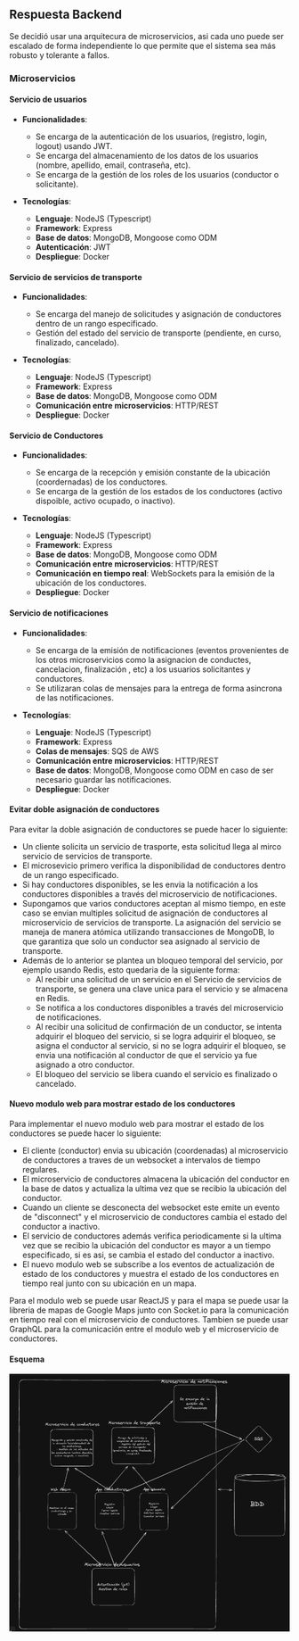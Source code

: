 ## Respuesta Backend

Se decidió usar una arquitecura de microservicios, asi cada uno puede ser escalado de forma independiente lo que permite que el sistema sea más robusto y tolerante a fallos.

### Microservicios

#### Servicio de usuarios
-   **Funcionalidades**:
    -   Se encarga de la autenticación de los usuarios, (registro, login, logout) usando JWT.
    -   Se encarga del almacenamiento de los datos de los usuarios (nombre, apellido, email, contraseña, etc).
    -   Se encarga de la gestión de los roles de los usuarios (conductor o solicitante).

- **Tecnologías**:
    -   **Lenguaje**: NodeJS (Typescript)
    -   **Framework**: Express
    -   **Base de datos**:  MongoDB, Mongoose como ODM
    -   **Autenticación**: JWT
    -   **Despliegue**: Docker

#### Servicio de servicios de transporte
-   **Funcionalidades**:
    -  Se encarga del manejo de solicitudes y asignación de conductores dentro de un rango especificado.
    - Gestión del estado del servicio de transporte (pendiente, en curso, finalizado, cancelado).

- **Tecnologías**: 
    -   **Lenguaje**: NodeJS (Typescript)
    -   **Framework**: Express
    -   **Base de datos**:  MongoDB, Mongoose como ODM
    -   **Comunicación entre microservicios**: HTTP/REST
    -   **Despliegue**: Docker

#### Servicio de Conductores
-  **Funcionalidades**:
    -   Se encarga de la recepción y emisión constante de la ubicación (coordernadas) de los conductores.
    -  Se encarga de la gestión de los estados de los conductores (activo dispoible, activo ocupado, o inactivo).

- **Tecnologías**:
    -   **Lenguaje**: NodeJS (Typescript)
    -   **Framework**: Express
    -   **Base de datos**:  MongoDB, Mongoose como ODM
    -   **Comunicación entre microservicios**: HTTP/REST
    -   **Comunicación en tiempo real**: WebSockets para la emisión de la ubicación de los conductores.
    -   **Despliegue**: Docker

#### Servicio de notificaciones
-   **Funcionalidades**:
    -   Se encarga de la emisión de notificaciones (eventos provenientes de los otros microservicios como la asignacion de conductes, cancelacion, finalización , etc) a los usuarios solicitantes y conductores.
    -  Se utilizaran colas de mensajes para la entrega de forma asincrona de las notificaciones.

- **Tecnologías**:
    - **Lenguaje**: NodeJS (Typescript)
    - **Framework**: Express
    - **Colas de mensajes**: SQS de AWS
    - **Comunicación entre microservicios**: HTTP/REST
    - **Base de datos**:  MongoDB, Mongoose como ODM en caso de ser necesario guardar las notificaciones.
    - **Despliegue**: Docker


#### Evitar doble asignación de conductores
Para evitar la doble asignación de conductores se puede hacer lo siguiente:
-   Un cliente solicita un servicio de trasporte, esta solicitud llega al mirco servicio de servicios de transporte.
-   El microsevicio primero verifica la disponibilidad de conductores dentro de un rango especificado.
-   Si hay conductores disponibles, se les envia la notificación a los conductores disponibles a través del microservicio de notificaciones.
- Supongamos que varios conductores aceptan al mismo tiempo, en este caso se envian multiples solicitud de asignación de conductores al microservicio de servicios de transporte. La asignación del servicio se maneja de manera atómica utilizando transacciones de MongoDB, lo que garantiza que solo un conductor sea asignado al servicio de transporte.
- Además de lo anterior se plantea un bloqueo temporal del servicio, por ejemplo usando Redis, esto quedaria de la siguiente forma:
    -  Al recibir una solicitud de un servicio en el Servicio de servicios de transporte, se genera una clave unica para el servicio y se almacena en Redis.
    - Se notifica a los conductores disponibles a través del microservicio de notificaciones.
    - Al recibir una solicitud de confirmación de un conductor, se intenta adquirir el bloqueo del servicio, si se logra adquirir el bloqueo, se asigna el conductor al servicio,  si no se logra adquirir el bloqueo, se envia una notificación al conductor de que el servicio ya fue asignado a otro conductor.
    - El bloqueo del servicio se libera cuando el servicio es finalizado o cancelado.
#### Nuevo modulo web para mostrar estado de los conductores
Para implementar el nuevo modulo web para mostrar el estado de los conductores se puede hacer lo siguiente:
-   El cliente (conductor) envia su ubicación (coordenadas) al microservicio de conductores a traves de un websocket a intervalos de tiempo regulares.
-   El microservicio de conductores almacena la ubicación del conductor en la base de datos y actualiza la ultima vez que se recibio la ubicación del conductor.
- Cuando un cliente se desconecta del websocket este emite un evento de "disconnect" y el microservicio de conductores cambia el estado del conductor a inactivo.
- El servicio de conductores además verifica periodicamente si la ultima vez que se recibio la ubicación del conductor es mayor a un tiempo especificado, si es asi, se cambia el estado del conductor a inactivo.
- El nuevo modulo web se subscribe a los eventos de actualización de estado de los conductores y muestra el estado de los conductores en tiempo real junto con su ubicación en un mapa.

Para el modulo web se puede usar ReactJS y para el mapa se puede usar la libreria de mapas de Google Maps junto con Socket.io para la comunicación en tiempo real con el microservicio de conductores. Tambien se puede usar GraphQL para la comunicación entre el modulo web y el microservicio de conductores.

#### Esquema
![Esquema](/public/Esquema.png)
